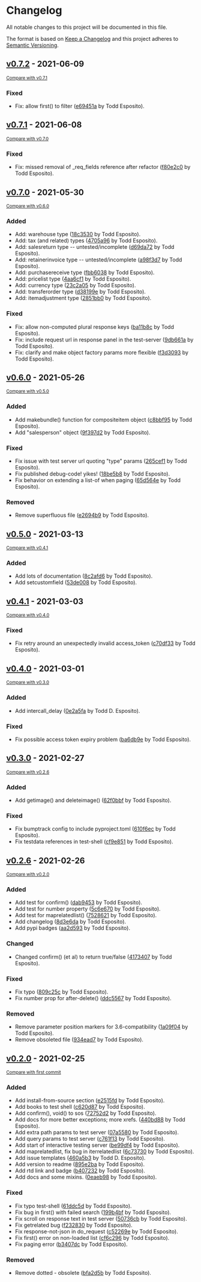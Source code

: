 # Changelog
All notable changes to this project will be documented in this file.

The format is based on [Keep a Changelog](http://keepachangelog.com/en/1.0.0/)
and this project adheres to [Semantic Versioning](http://semver.org/spec/v2.0.0.html).

## [v0.7.2](https://github.com/tdesposito/pyZohoAPI/releases/tag/v0.7.2) - 2021-06-09

<small>[Compare with v0.7.1](https://github.com/tdesposito/pyZohoAPI/compare/v0.7.1...v0.7.2)</small>

### Fixed
- Fix: allow first() to filter ([e69451a](https://github.com/tdesposito/pyZohoAPI/commit/e69451aa7636a66b25649d093b086c50b10a775b) by Todd Esposito).


## [v0.7.1](https://github.com/tdesposito/pyZohoAPI/releases/tag/v0.7.1) - 2021-06-08

<small>[Compare with v0.7.0](https://github.com/tdesposito/pyZohoAPI/compare/v0.7.0...v0.7.1)</small>

### Fixed
- Fix: missed removal of _req_fields reference after refactor ([f80e2c0](https://github.com/tdesposito/pyZohoAPI/commit/f80e2c0540f920aebb47c96eb86c26c76ddd0cea) by Todd Esposito).


## [v0.7.0](https://github.com/tdesposito/pyZohoAPI/releases/tag/v0.7.0) - 2021-05-30

<small>[Compare with v0.6.0](https://github.com/tdesposito/pyZohoAPI/compare/v0.6.0...v0.7.0)</small>

### Added
- Add: warehouse type ([18c3530](https://github.com/tdesposito/pyZohoAPI/commit/18c3530e6d48fcdc11b761fb22506c51e59f449a) by Todd Esposito).
- Add: tax (and related) types ([4705a96](https://github.com/tdesposito/pyZohoAPI/commit/4705a96996494c9ebb64d10d458b32150b38e6ef) by Todd Esposito).
- Add: salesreturn type -- untested/incomplete ([d69da72](https://github.com/tdesposito/pyZohoAPI/commit/d69da722f8093583a0374cbd955d439c5df9bf0a) by Todd Esposito).
- Add: retainerinvoice type -- untested/incomplete ([a98f3d7](https://github.com/tdesposito/pyZohoAPI/commit/a98f3d76fb5bee189e95be5fdc809d47f2a401f3) by Todd Esposito).
- Add: purchasereceive type ([fbb6038](https://github.com/tdesposito/pyZohoAPI/commit/fbb603832c0f5783a547c90da3e91d6b8823530e) by Todd Esposito).
- Add: pricelist type ([4aa6cf1](https://github.com/tdesposito/pyZohoAPI/commit/4aa6cf1269f10e4e5e41a12086c40d988df42a24) by Todd Esposito).
- Add: currency type ([23c2a05](https://github.com/tdesposito/pyZohoAPI/commit/23c2a0581699412c29c2fd476024e581bc0c9980) by Todd Esposito).
- Add: transferorder type ([d38199e](https://github.com/tdesposito/pyZohoAPI/commit/d38199e51c5ae135f9d209f18928a4fe815bd53a) by Todd Esposito).
- Add: itemadjustment type ([2851bb0](https://github.com/tdesposito/pyZohoAPI/commit/2851bb0968424086dae57f63411f6cabfe244441) by Todd Esposito).

### Fixed
- Fix: allow non-computed plural response keys ([ba11b8c](https://github.com/tdesposito/pyZohoAPI/commit/ba11b8cc67c208085077015d6db84d076820e616) by Todd Esposito).
- Fix: include request url in response panel in the test-server ([9db661a](https://github.com/tdesposito/pyZohoAPI/commit/9db661a124eee85ee68f4786f239c03ab6f2fd81) by Todd Esposito).
- Fix: clarify and make object factory params more flexible ([f3d3093](https://github.com/tdesposito/pyZohoAPI/commit/f3d3093237f3143768af7785575e08c156eae908) by Todd Esposito).


## [v0.6.0](https://github.com/tdesposito/pyZohoAPI/releases/tag/v0.6.0) - 2021-05-26

<small>[Compare with v0.5.0](https://github.com/tdesposito/pyZohoAPI/compare/v0.5.0...v0.6.0)</small>

### Added
- Add makebundle() function for compositeitem object ([c8bbf95](https://github.com/tdesposito/pyZohoAPI/commit/c8bbf952259880771ca8c3f01f3c4408549d0203) by Todd Esposito).
- Add "salesperson" object ([9f397d2](https://github.com/tdesposito/pyZohoAPI/commit/9f397d297237bb92591840eb5c8023f170c50cc1) by Todd Esposito).

### Fixed
- Fix issue with test server url quoting "type" params ([265cef1](https://github.com/tdesposito/pyZohoAPI/commit/265cef1fe273713e42169af5759f9023d8a6ea88) by Todd Esposito).
- Fix published debug-code! yikes! ([18be5b8](https://github.com/tdesposito/pyZohoAPI/commit/18be5b8fd622c855d77e05582385dd3040e8435a) by Todd Esposito).
- Fix behavior on extending a list-of when paging ([65d564e](https://github.com/tdesposito/pyZohoAPI/commit/65d564eb75917b01038021dc627b59a717d50c71) by Todd Esposito).

### Removed
- Remove superfluous file ([e2694b9](https://github.com/tdesposito/pyZohoAPI/commit/e2694b959d14a51f6bbd8c68dafca652389db5f4) by Todd Esposito).


## [v0.5.0](https://github.com/tdesposito/pyZohoAPI/releases/tag/v0.5.0) - 2021-03-13

<small>[Compare with v0.4.1](https://github.com/tdesposito/pyZohoAPI/compare/v0.4.1...v0.5.0)</small>

### Added
- Add lots of documentation ([8c2afd6](https://github.com/tdesposito/pyZohoAPI/commit/8c2afd6e26230b97da9b38363bef6746a6249bea) by Todd Esposito).
- Add setcustomfield ([53de008](https://github.com/tdesposito/pyZohoAPI/commit/53de0085348e66efd047f59d1f91f44842aa16a4) by Todd Esposito).


## [v0.4.1](https://github.com/tdesposito/pyZohoAPI/releases/tag/v0.4.1) - 2021-03-03

<small>[Compare with v0.4.0](https://github.com/tdesposito/pyZohoAPI/compare/v0.4.0...v0.4.1)</small>

### Fixed
- Fix retry around an unexpectedly invalid access_token ([c70df33](https://github.com/tdesposito/pyZohoAPI/commit/c70df33607a1c491f456d0c9508a600e8a4bfc1d) by Todd Esposito).


## [v0.4.0](https://github.com/tdesposito/pyZohoAPI/releases/tag/v0.4.0) - 2021-03-01

<small>[Compare with v0.3.0](https://github.com/tdesposito/pyZohoAPI/compare/v0.3.0...v0.4.0)</small>

### Added
- Add intercall_delay ([0e2a5fa](https://github.com/tdesposito/pyZohoAPI/commit/0e2a5fa6618531add2f53daacc454c7ccce2b690) by Todd D. Esposito).

### Fixed
- Fix possible access token expiry problem ([ba6db9e](https://github.com/tdesposito/pyZohoAPI/commit/ba6db9e33758a30295ec3fc54bf830f2f89a0dcf) by Todd Esposito).


## [v0.3.0](https://github.com/tdesposito/pyZohoAPI/releases/tag/v0.3.0) - 2021-02-27

<small>[Compare with v0.2.6](https://github.com/tdesposito/pyZohoAPI/compare/v0.2.6...v0.3.0)</small>

### Added
- Add getimage() and deleteimage() ([62f0bbf](https://github.com/tdesposito/pyZohoAPI/commit/62f0bbf62e081b4b0e507d3676bb05e876bb2d4a) by Todd Esposito).

### Fixed
- Fix bumptrack config to include pyproject.toml ([610f6ec](https://github.com/tdesposito/pyZohoAPI/commit/610f6ece02b1b5ac283741eaad3b4af0f26e7d51) by Todd Esposito).
- Fix testdata references in test-shell ([cf9e851](https://github.com/tdesposito/pyZohoAPI/commit/cf9e851bfd6ab481f7f8f6c564f8abb2690aaf60) by Todd Esposito).


## [v0.2.6](https://github.com/tdesposito/pyZohoAPI/releases/tag/v0.2.6) - 2021-02-26

<small>[Compare with v0.2.0](https://github.com/tdesposito/pyZohoAPI/compare/v0.2.0...v0.2.6)</small>

### Added
- Add test for confirm() ([dab9453](https://github.com/tdesposito/pyZohoAPI/commit/dab9453eb26d336516119e7a46bf14d053abc428) by Todd Esposito).
- Add test for number property ([5c6e670](https://github.com/tdesposito/pyZohoAPI/commit/5c6e670eb331501a4c9e832fd87fcb7c7e3d0997) by Todd Esposito).
- Add test for maprelatedlist() ([7528621](https://github.com/tdesposito/pyZohoAPI/commit/752862120900c9a5ba095fd6ec405164a04d1085) by Todd Esposito).
- Add changelog ([8d3e6da](https://github.com/tdesposito/pyZohoAPI/commit/8d3e6da2474fc5d780c482263c3cccaf88d3e2f0) by Todd Esposito).
- Add pypi badges ([aa2d593](https://github.com/tdesposito/pyZohoAPI/commit/aa2d593c28c3d64a128eedebcf10f777714aef95) by Todd Esposito).

### Changed
- Changed confirm() (et al) to return true/false ([4173407](https://github.com/tdesposito/pyZohoAPI/commit/41734079837e9fa90abfddc32da490d06ae81ed3) by Todd Esposito).

### Fixed
- Fix typo ([809c25c](https://github.com/tdesposito/pyZohoAPI/commit/809c25cb2635fe3d581e6c7c7cdcf9d4451a7d55) by Todd Esposito).
- Fix number prop for after-delete() ([ddc5567](https://github.com/tdesposito/pyZohoAPI/commit/ddc5567982f07c235ebff3a253b04264bc4d96cd) by Todd Esposito).

### Removed
- Remove parameter position markers for 3.6-compatibility ([1a09f04](https://github.com/tdesposito/pyZohoAPI/commit/1a09f04ac6769f093615b70f1dd528be2c641669) by Todd Esposito).
- Remove obsoleted file ([934ead7](https://github.com/tdesposito/pyZohoAPI/commit/934ead766a55623c642c3da5a8827486e60e2b2d) by Todd Esposito).


## [v0.2.0](https://github.com/tdesposito/pyZohoAPI/releases/tag/v0.2.0) - 2021-02-25

<small>[Compare with first commit](https://github.com/tdesposito/pyZohoAPI/compare/4617c8f940003a6cc57dc94b8e42b1feab851d11...v0.2.0)</small>

### Added
- Add install-from-source section ([e2515fd](https://github.com/tdesposito/pyZohoAPI/commit/e2515fddaea03e63bb48150c61fe4631c6c2869c) by Todd Esposito).
- Add books to test shell ([c620d87](https://github.com/tdesposito/pyZohoAPI/commit/c620d87f5c9a6975835df793e341fdf259425c0a) by Todd Esposito).
- Add confirm(), void() to sos ([72752d2](https://github.com/tdesposito/pyZohoAPI/commit/72752d27970ad1184a02eff4d641754b4f346348) by Todd Esposito).
- Add docs for more better exceptions; more xrefs. ([440bd88](https://github.com/tdesposito/pyZohoAPI/commit/440bd8845448f63839e2bf04d748590b5b099d9c) by Todd Esposito).
- Add extra path params to test server ([07a5580](https://github.com/tdesposito/pyZohoAPI/commit/07a5580efe1d35cc43ad781739037dd405ac4c8a) by Todd Esposito).
- Add query params to test server ([c761f13](https://github.com/tdesposito/pyZohoAPI/commit/c761f13b82f099d120247e1856794741ad42896a) by Todd Esposito).
- Add start of interactive testing server ([be99df4](https://github.com/tdesposito/pyZohoAPI/commit/be99df4241b066443a0724b29e7408b7daf06246) by Todd Esposito).
- Add maprelatedlist, fix bug in iterrelatedlist ([6c73730](https://github.com/tdesposito/pyZohoAPI/commit/6c737306bedeec9c7f6a0879101e51d920dd560a) by Todd Esposito).
- Add issue templates ([460a5b3](https://github.com/tdesposito/pyZohoAPI/commit/460a5b35324e6ca2a13882c4e64c8399b1f741f1) by Todd D. Esposito).
- Add version to readme ([895e2ba](https://github.com/tdesposito/pyZohoAPI/commit/895e2bad171ac6e2defde006cae4cae59ecdf6e4) by Todd Esposito).
- Add rtd link and badge ([b407232](https://github.com/tdesposito/pyZohoAPI/commit/b4072322b3410ee191546255d984ffa99c782000) by Todd Esposito).
- Add docs and some mixins. ([0eaeb98](https://github.com/tdesposito/pyZohoAPI/commit/0eaeb981d0974d2710ba5868e8c11a1b335ab3a0) by Todd Esposito).

### Fixed
- Fix typo test-shell ([61ddc5d](https://github.com/tdesposito/pyZohoAPI/commit/61ddc5d45dad6918c848d018817ba32a6b329dbe) by Todd Esposito).
- Fix bug in first() with failed search ([199b4bf](https://github.com/tdesposito/pyZohoAPI/commit/199b4bfad81ad208347ee94e36b7997cf7a606c0) by Todd Esposito).
- Fix scroll on response text in test server ([50736cb](https://github.com/tdesposito/pyZohoAPI/commit/50736cb7b4e7c11f2650f82e29f1275530fe32a2) by Todd Esposito).
- Fix getrelated bug ([f232830](https://github.com/tdesposito/pyZohoAPI/commit/f232830bdae2812b60be1310c173dbd8215a15bf) by Todd Esposito).
- Fix response-not-json in do_request ([c52269e](https://github.com/tdesposito/pyZohoAPI/commit/c52269edd8f283a6eff502ec4d4d2c7acddd233a) by Todd Esposito).
- Fix first() error on non-loaded list ([cf6c296](https://github.com/tdesposito/pyZohoAPI/commit/cf6c2969082b163358764fd617cf78ffc01725c2) by Todd Esposito).
- Fix paging error ([b3407dc](https://github.com/tdesposito/pyZohoAPI/commit/b3407dcf07e148dbf603f84f23d326ce645a5fa2) by Todd Esposito).

### Removed
- Remove dotted - obsolete ([bfa2d5b](https://github.com/tdesposito/pyZohoAPI/commit/bfa2d5b7ef89c7da48d1f453017e2ee6825fe544) by Todd Esposito).


